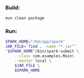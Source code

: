 ### Build:
```bash
mvn clean package
```
### Run:
```bash
SPARK_HOME="/hd/app/spark"
JAR_FILE=`find . -name "*.jar"`
"$SPARK_HOME"/bin/spark-submit \
    --class com.examples.Main\
    --master local \
    $JAR_FILE \
    $SPARK_HOME
```